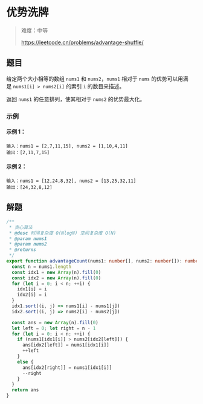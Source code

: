 # 优势洗牌

> 难度：中等
>
> https://leetcode.cn/problems/advantage-shuffle/

## 题目

给定两个大小相等的数组 `nums1` 和 `nums2`，`nums1` 相对于 `nums` 的优势可以用满足 `nums1[i] > nums2[i]` 的索引 `i` 的数目来描述。

返回 `nums1` 的任意排列，使其相对于 `nums2` 的优势最大化。

### 示例

#### 示例 1：

```
输入：nums1 = [2,7,11,15], nums2 = [1,10,4,11]
输出：[2,11,7,15]
```

#### 示例 2：

```
输入：nums1 = [12,24,8,32], nums2 = [13,25,32,11]
输出：[24,32,8,12]
```

## 解题

```ts 
/**
 * 贪心算法
 * @desc 时间复杂度 O(NlogN) 空间复杂度 O(N)
 * @param nums1
 * @param nums2
 * @returns
 */
export function advantageCount(nums1: number[], nums2: number[]): number[] {
  const n = nums1.length
  const idx1 = new Array(n).fill(0)
  const idx2 = new Array(n).fill(0)
  for (let i = 0; i < n; ++i) {
    idx1[i] = i
    idx2[i] = i
  }
  idx1.sort((i, j) => nums1[i] - nums1[j])
  idx2.sort((i, j) => nums2[i] - nums2[j])

  const ans = new Array(n).fill(0)
  let left = 0; let right = n - 1
  for (let i = 0; i < n; ++i) {
    if (nums1[idx1[i]] > nums2[idx2[left]]) {
      ans[idx2[left]] = nums1[idx1[i]]
      ++left
    }
    else {
      ans[idx2[right]] = nums1[idx1[i]]
      --right
    }
  }
  return ans
}
```
